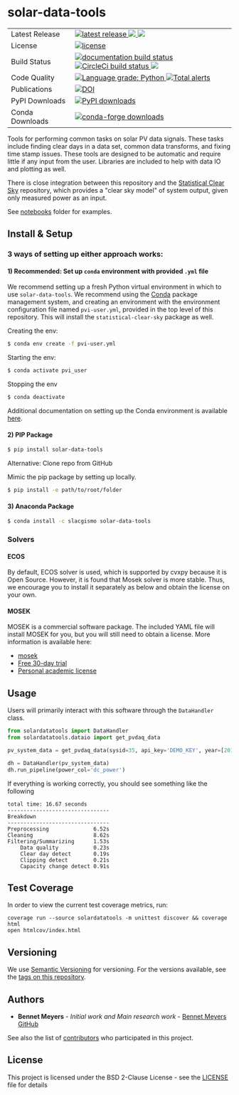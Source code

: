 # solar-data-tools

<table>
<tr>
  <td>Latest Release</td>
  <td>
    <a href="https://pypi.org/project/solar-data-tools/">
        <img src="https://img.shields.io/pypi/v/solar-data-tools.svg" alt="latest release" />
    </a>
    <a href="https://anaconda.org/slacgismo/solar-data-tools">
        <img src="https://anaconda.org/slacgismo/solar-data-tools/badges/version.svg" />
    </a>
    <a href="https://anaconda.org/slacgismo/solar-data-tools">
        <img src="https://anaconda.org/slacgismo/solar-data-tools/badges/latest_release_date.svg" />
    </a>
</tr>
<tr>
  <td>License</td>
  <td>
    <a href="https://github.com/slacgismo/solar-data-tools/blob/master/LICENSE">
        <img src="https://img.shields.io/pypi/l/solar-data-tools.svg" alt="license" />
    </a>
</td>
</tr>
<tr>
  <td>Build Status</td>
  <td>
    <a href="https://solar-data-tools.readthedocs.io/en/stable/">
        <img src="https://readthedocs.org/projects/solar-data-tools/badge/?version=stable" alt="documentation build status" />
    </a>
    <a href="https://app.circleci.com/pipelines/github/slacgismo/solar-data-tools">
        <img src="https://circleci.com/gh/slacgismo/solar-data-tools.svg?style=svg" alt="CircleCi build status" />
    </a>
    <!-- switch below from tadatoshi to gismo -->
    <a href="https://travis-ci.com/tadatoshi/solar-data-tools.svg?branch=development">
        <img src="https://travis-ci.com/tadatoshi/solar-data-tools.svg?branch=development">
    </a>
  </td>
</tr>
<tr>
    <td>Code Quality</td>
    <td>
        <a href="https://lgtm.com/projects/g/slacgismo/solar-data-tools/context:python">
            <img alt="Language grade: Python" src="https://img.shields.io/lgtm/grade/python/g/slacgismo/solar-data-tools.svg?logo=lgtm&logoWidth=18"/>
        </a>
        <a href="https://lgtm.com/projects/g/slacgismo/solar-data-tools/alerts/">
            <img alt="Total alerts" src="https://img.shields.io/lgtm/alerts/g/slacgismo/solar-data-tools.svg?logo=lgtm&logoWidth=18"/>
        </a>
    </td>
</tr>
<tr>
    <td>Publications</td>
    <td>
        <a href="https://zenodo.org/badge/latestdoi/171066536">
            <img src="https://zenodo.org/badge/171066536.svg" alt="DOI">
        </a>
    </td>
</tr>
<tr>
    <td>PyPI Downloads</td>
    <td>
        <a href="https://pepy.tech/project/solar-data-tools">
            <img src="https://img.shields.io/pypi/dm/solar-data-tools" alt="PyPI downloads" />
        </a>
    </td>
</tr>
<tr>
    <td>Conda Downloads</td>
    <td>
        <a href="https://anaconda.org/slacgismo/solar-data-tools">
            <img src="https://anaconda.org/slacgismo/solar-data-tools/badges/downloads.svg" alt="conda-forge downloads" />
        </a>
    </td>
</tr>
</table>

Tools for performing common tasks on solar PV data signals. These tasks include finding clear days in
a data set, common data transforms, and fixing time stamp issues. These tools are designed to be
automatic and require little if any input from the user. Libraries are included to help with data IO
and plotting as well.

There is close integration between this repository and the [Statistical Clear Sky](https://github.com/slacgismo/StatisticalClearSky) repository, which provides a "clear sky model" of system output, given only measured power as an input.

See [notebooks](/notebooks) folder for examples.

## Install & Setup

### 3 ways of setting up either approach works:

#### 1) Recommended: Set up `conda` environment with provided `.yml` file

We recommend setting up a fresh Python virtual environment in which to use `solar-data-tools`. We recommend using the [Conda](https://docs.conda.io/projects/conda/en/latest/index.html) package management system, and creating an environment with the environment configuration file named `pvi-user.yml`, provided in the top level of this repository. This will install the `statistical-clear-sky` package as well.

Creating the env:

```bash
$ conda env create -f pvi-user.yml
```

Starting the env:

```bash
$ conda activate pvi_user
```

Stopping the env

```bash
$ conda deactivate
```

Additional documentation on setting up the Conda environment is available [here](https://github.com/slacgismo/pvinsight-onboarding/blob/main/README.md).


#### 2) PIP Package

```sh
$ pip install solar-data-tools
```

Alternative: Clone repo from GitHub

Mimic the pip package by setting up locally.

```bash
$ pip install -e path/to/root/folder
```

#### 3) Anaconda Package

```sh
$ conda install -c slacgismo solar-data-tools
```

### Solvers

#### ECOS

By default, ECOS solver is used, which is supported by cvxpy because it is Open Source.
However, it is found that Mosek solver is more stable. Thus, we encourage you to install it separately as below and obtain the license on your own.

#### MOSEK

 MOSEK is a commercial software package. The included YAML file will install MOSEK for you, but you will still need to obtain a license. More information is available here:

* [mosek](https://www.mosek.com/resources/getting-started/)
* [Free 30-day trial](https://www.mosek.com/products/trial/)
* [Personal academic license](https://www.mosek.com/products/academic-licenses/)

## Usage

Users will primarily interact with this software through the `DataHandler` class.

```python
from solardatatools import DataHandler
from solardatatools.dataio import get_pvdaq_data

pv_system_data = get_pvdaq_data(sysid=35, api_key='DEMO_KEY', year=[2011, 2012, 2013])

dh = DataHandler(pv_system_data)
dh.run_pipeline(power_col='dc_power')
```
If everything is working correctly, you should see something like the following

```
total time: 16.67 seconds
--------------------------------
Breakdown
--------------------------------
Preprocessing              6.52s
Cleaning                   8.62s
Filtering/Summarizing      1.53s
    Data quality           0.23s
    Clear day detect       0.19s
    Clipping detect        0.21s
    Capacity change detect 0.91s
```

## Test Coverage

In order to view the current test coverage metrics, run:
```
coverage run --source solardatatools -m unittest discover && coverage html
open htmlcov/index.html
```

## Versioning

We use [Semantic Versioning](http://semver.org/) for versioning. For the versions available, see the [tags on this repository](https://github.com/slacgismo/solar-data-tools/tags).

## Authors

* **Bennet Meyers** - *Initial work and Main research work* - [Bennet Meyers GitHub](https://github.com/bmeyers)

See also the list of [contributors](https://github.com/bmeyers/solar-data-tools/contributors) who participated in this project.

## License

This project is licensed under the BSD 2-Clause License - see the [LICENSE](LICENSE) file for details
